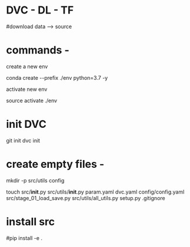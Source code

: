 # DVC - DL - TF
#download data --> source

# commands -

create a new env

conda create --prefix ./env python=3.7 -y

activate new env

source activate ./env


# init DVC

git init
dvc init


# create empty files -


mkdir -p src/utils config

touch src/__init__.py src/utils/__init__.py param.yaml dvc.yaml config/config.yaml src/stage_01_load_save.py src/utils/all_utils.py setup.py .gitignore


# install src
#pip install -e .
